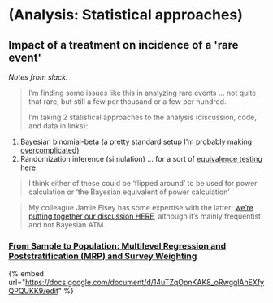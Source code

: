 # (Analysis: Statistical approaches)

## Impact of a treatment on incidence of a 'rare event'

_Notes from slack:_

> I’m finding some issues like this in analyzing rare events … not quite that rare, but still a few per thousand or a few per hundred.
>
> I’m taking 2 statistical approaches to the analysis (discussion, code, and data in links):

1. [Bayesian binomial-beta (a pretty standard setup I’m probably making overcomplicated)](https://daaronr.github.io/dualprocess/analysis-questions-and-tests.html#bayes\_prop)
2. Randomization inference (simulation) … for a sort of [equivalence testing here](https://rethinkpriorities.github.io/methodology-statistics-design/inference-and-rough-equivalence-testing-with-binomial-outcomes.html#how-likely-are-proportions-this-similar-under-different-size-true-effect-sizes)

> I think either of these could be ‘flipped around’ to be used for power calculation or ‘the Bayesian equivalent of power calculation’

> My colleague Jamie Elsey has some expertise with the latter; [we’re putting together our discussion HERE](https://rethinkpriorities.github.io/methodology-statistics-design/power-workflow.html), although it’s mainly frequentist and not Bayesian ATM.



### [From Sample to Population: Multilevel Regression and Poststratification (MRP) and Survey Weighting ](https://docs.google.com/document/d/14uTZqOpnKAK8\_oRwgqlAhEXfyQPQUKK9/edit)

{% embed url="https://docs.google.com/document/d/14uTZqOpnKAK8_oRwgqlAhEXfyQPQUKK9/edit" %}
